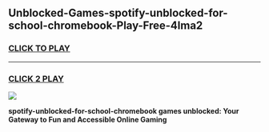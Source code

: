 
## Unblocked-Games-spotify-unblocked-for-school-chromebook-Play-Free-4lma2
<h3>
<a href="https://premium76.site?title=spotify-unblocked-for-school-chromebook&ref=12A">CLICK TO PLAY</a></h3>
<hr>

<h3>
<a href="https://premium76.site?title=spotify-unblocked-for-school-chromebook&ref=12A">CLICK 2 PLAY</a>
  
</h3>

<a href="https://premium76.site?title=spotify-unblocked-for-school-chromebook&ref=12A"><img src="https://clearcache.store/games.png"></a>


**spotify-unblocked-for-school-chromebook games unblocked: Your Gateway to Fun and Accessible Online Gaming**

